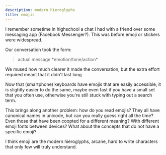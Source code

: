 ```yaml
---
description: modern hieroglyphs
title: emojis
---
```


I remember sometime in highschool
a chat I had with a friend over some messaging app
(Facebook Messenger?).
This was before emoji or stickers were widespread.

Our conversation took the form:

> actual message \*emotion/tone/action\*

We mused how much clearer it made the conversation,
but the extra effort required meant that it didn't last long

Now that (smartphone) keyboards have emojis that are easily accessible,
it is slightly easier to do the same,
maybe even fast if you have a small set that you often use,
otherwise you're still stuck with typing out a search term.

This brings along another problem:
how do you read emojis?
They all have canonical names in unicode,
but can you really guess right all the time?
Even those that have been coopted for a different meaning?
With different emoji fonts between devices?
What about the concepts that do not have a specific emoji?

I think emoji are the modern hieroglyphs,
arcane, hard to write characters that only few will truly understand.
